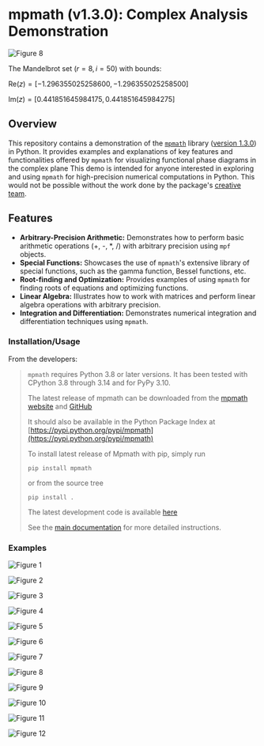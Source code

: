 # **mpmath (v1.3.0):** Complex Analysis Demonstration

![Figure  8](https://github.com/user-attachments/assets/6f22806f-404d-440c-a527-c42922d7cff2)

The Mandelbrot set $(r=8, i=50)$ with bounds:

$\text{Re}(z)=[-1.296355025258600, -1.296355025258500]$

$\text{Im}(z)=[0.441851645984175, 0.441851645984275]$

## **Overview**

This repository contains a demonstration of the [`mpmath`](https://mpmath.org/) library ([version 1.3.0](https://mpmath.org/doc/current/index.html)) in Python. It provides examples and explanations of key features and functionalities offered by `mpmath` for visualizing functional phase diagrams in the complex plane This demo is intended for anyone interested in exploring and using `mpmath` for high-precision numerical computations in Python. This would not be possible without the work done by the package's [creative team](https://github.com/fredrik-johansson).

## **Features**

* **Arbitrary-Precision Arithmetic:** Demonstrates how to perform basic arithmetic operations (+, -, *, /) with arbitrary precision using `mpf` objects.
* **Special Functions:** Showcases the use of `mpmath`'s extensive library of special functions, such as the gamma function, Bessel functions, etc.
* **Root-finding and Optimization:** Provides examples of using `mpmath` for finding roots of equations and optimizing functions.
* **Linear Algebra:** Illustrates how to work with matrices and perform linear algebra operations with arbitrary precision.
* **Integration and Differentiation:** Demonstrates numerical integration and differentiation techniques using `mpmath`.

### **Installation/Usage**

From the developers:

> `mpmath` requires Python 3.8 or later versions. It has been tested with CPython 3.8 through 3.14 and for PyPy 3.10.
>
> The latest release of mpmath can be downloaded from the [mpmath website](https://mpmath.org) and [GitHub](https://github.com/mpmath/mpmath/releases)
>
> It should also be available in the Python Package Index at [https://pypi.python.org/pypi/mpmath](https://pypi.python.org/pypi/mpmath)
>
> To install latest release of Mpmath with pip, simply run
>
> ```{bash}
> pip install mpmath
> ```
>
> or from the source tree
>
> ```{bash}
> pip install .
> ```
>
> The latest development code is available [here](https://github.com/mpmath/mpmath)
>
> See the [main documentation](https://mpmath.org/doc/current/index.html) for more detailed instructions.

### **Examples**

![Figure  1](https://github.com/P-Harvey/mpmapth_demo/blob/main/Figures/demo_01.png?raw=true)

![Figure  2](https://github.com/P-Harvey/mpmapth_demo/blob/main/Figures/demo_02.png?raw=true)

![Figure  3](https://github.com/P-Harvey/mpmapth_demo/blob/main/Figures/demo_03.png?raw=true)

![Figure  4](https://github.com/P-Harvey/mpmapth_demo/blob/main/Figures/demo_04.png?raw=true)

![Figure  5](https://github.com/P-Harvey/mpmapth_demo/blob/main/Figures/demo_05.png?raw=true)

![Figure  6](https://github.com/P-Harvey/mpmapth_demo/blob/main/Figures/demo_06.png?raw=true)

![Figure  7](https://github.com/P-Harvey/mpmapth_demo/blob/main/Figures/demo_07.png?raw=true)

![Figure  8](https://github.com/P-Harvey/mpmapth_demo/blob/main/Figures/demo_08.png?raw=true)

![Figure  9](https://github.com/P-Harvey/mpmapth_demo/blob/main/Figures/demo_09.png?raw=true)

![Figure 10](https://github.com/P-Harvey/mpmapth_demo/blob/main/Figures/demo_10.png?raw=true)

![Figure 11](https://github.com/P-Harvey/mpmapth_demo/blob/main/Figures/demo_11.png?raw=true)

![Figure 12](https://github.com/P-Harvey/mpmapth_demo/blob/main/Figures/demo_12.png?raw=true)

